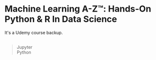 # Machine Learning A-Z™: Hands-On Python & R In Data Science
It's a Udemy course backup.<br /><br />


>Jupyter<br />
>Python<br />
